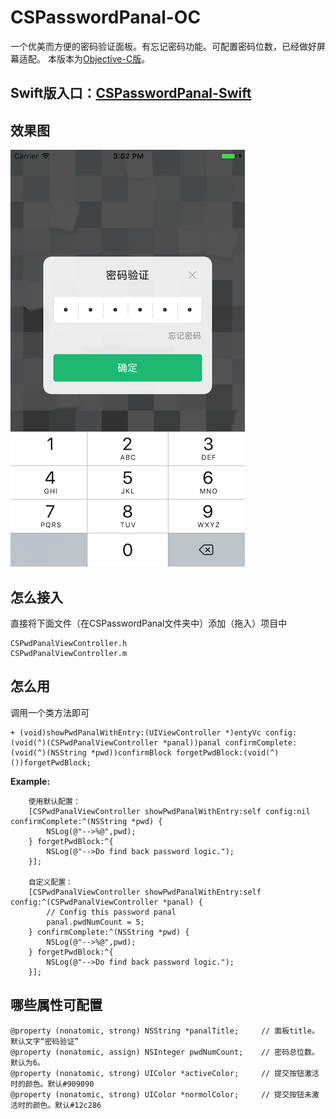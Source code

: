 # CSPasswordPanal-OC
一个优美而方便的密码验证面板。有忘记密码功能。可配置密码位数，已经做好屏幕适配。
本版本为[Objective-C版](https://github.com/JoslynWu/CSPasswordPanal.git)。

## Swift版入口：[CSPasswordPanal-Swift](https://github.com/JoslynWu/CSPasswordPanal-Swift.git)

## 效果图
![](/Screenshot/CSPasswordPanal.png)

## 怎么接入
直接将下面文件（在CSPasswordPanal文件夹中）添加（拖入）项目中

```
CSPwdPanalViewController.h
CSPwdPanalViewController.m
```

## 怎么用
调用一个类方法即可

```
+ (void)showPwdPanalWithEntry:(UIViewController *)entyVc config:(void(^)(CSPwdPanalViewController *panal))panal confirmComplete:(void(^)(NSString *pwd))confirmBlock forgetPwdBlock:(void(^)())forgetPwdBlock;
```

**Example:**

```
    使用默认配置：
    [CSPwdPanalViewController showPwdPanalWithEntry:self config:nil confirmComplete:^(NSString *pwd) {
        NSLog(@"-->%@",pwd);
    } forgetPwdBlock:^{
        NSLog(@"-->Do find back password logic.");
    }];
 
    自定义配置：
    [CSPwdPanalViewController showPwdPanalWithEntry:self config:^(CSPwdPanalViewController *panal) {
        // Config this password panal
        panal.pwdNumCount = 5;
    } confirmComplete:^(NSString *pwd) {
        NSLog(@"-->%@",pwd);
    } forgetPwdBlock:^{
        NSLog(@"-->Do find back password logic.");
    }];
```


## 哪些属性可配置

```
@property (nonatomic, strong) NSString *panalTitle;     // 面板title。默认文字“密码验证”
@property (nonatomic, assign) NSInteger pwdNumCount;    // 密码总位数。默认为6。
@property (nonatomic, strong) UIColor *activeColor;     // 提交按钮激活时的颜色。默认#909090
@property (nonatomic, strong) UIColor *normolColor;     // 提交按钮未激活时的颜色。默认#12c286
```




